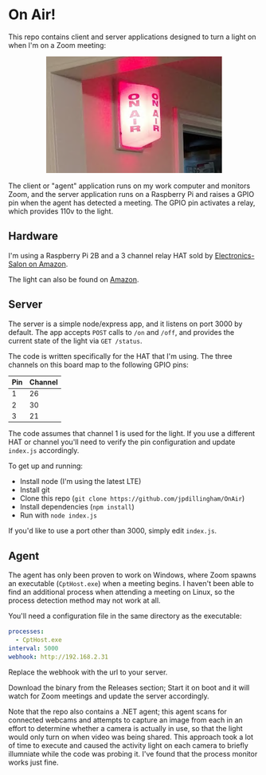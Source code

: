 # On Air!

This repo contains client and server applications designed to turn a light on when I'm on a Zoom meeting:

<p align="center">
  <img src="docs/img/light.PNG">
</p>

The client or "agent" application runs on my work computer and monitors Zoom, and the server application runs on a Raspberry Pi and raises a GPIO pin when the agent has detected a meeting.  The GPIO pin activates a relay, which provides 110v to the light.

## Hardware

I'm using a Raspberry Pi 2B and a 3 channel relay HAT sold by [Electronics-Salon on Amazon](https://smile.amazon.com/gp/product/B07CZL2SKN).

The light can also be found on [Amazon](https://smile.amazon.com/Triple-Side-Non-Flashing-On-Air-Light/dp/B00JFL0F6Y).

## Server

The server is a simple node/express app, and it listens on port 3000 by default.  The app accepts `POST` calls to `/on` and `/off`, and provides the current state of the light via `GET /status`.

The code is written specifically for the HAT that I'm using.  The three channels on this board map to the following GPIO pins:

|Pin|Channel|
|---|---|
|1|26|
|2|30|
|3|21|

The code assumes that channel 1 is used for the light.  If you use a different HAT or channel you'll need to verify the pin configuration and update `index.js` accordingly.

To get up and running:

* Install node (I'm using the latest LTE)
* Install git
* Clone this repo (`git clone https://github.com/jpdillingham/OnAir`)
* Install dependencies (`npm install`)
* Run with `node index.js`

If you'd like to use a port other than 3000, simply edit `index.js`.

## Agent

The agent has only been proven to work on Windows, where Zoom spawns an executable (`CptHost.exe`) when a meeting begins.  I haven't been able to find an additional process when attending a meeting on Linux, so the process detection method may not work at all.

You'll need a configuration file in the same directory as the executable:

```yaml
processes:
  - CptHost.exe
interval: 5000
webhook: http://192.168.2.31
```

Replace the webhook with the url to your server.

Download the binary from the Releases section; Start it on boot and it will watch for Zoom meetings and update the server accordingly.

Note that the repo also contains a .NET agent; this agent scans for connected webcams and attempts to capture an image from each in an effort to determine whether a camera is actually in use, so that the light would only turn on when video was being shared.  This approach took a lot of time to execute and caused the activity light on each camera to briefly illumniate while the code was probing it.  I've found that the process monitor works just fine.
